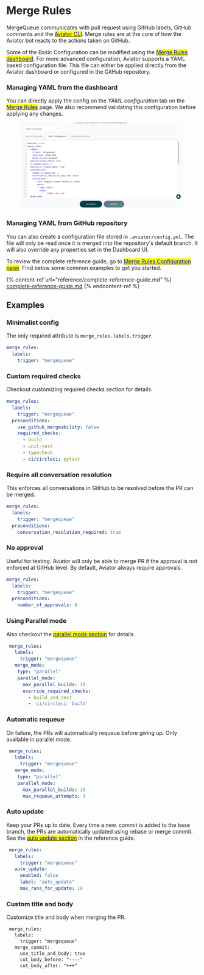 # Merge Rules

MergeQueue communicates with pull request using GitHub labels, GitHub comments and the [<mark style="color:blue;">Aviator CLI</mark>](../aviator-cli/). Merge rules are at the core of how the Aviator bot reacts to the actions taken on GitHub.

Some of the Basic Configuration can be modified using the [<mark style="color:blue;">Merge Rules dashboard</mark>](https://app.aviator.co/github/rules). For more advanced configuration, Aviator supports a YAML based configuration file. This file can either be applied directly from the Aviator dashboard or configured in the GitHub repository.

### Managing YAML from the dashboard

You can directly apply the config on the _YAML configuration_ tab on the[ <mark style="color:blue;">Merge Rules</mark>](https://app.aviator.co/github/validate-config) page. We also recommend validating this configuration before applying any changes.

<figure><img src="../.gitbook/assets/Screen Shot 2023-10-12 at 3.22.07 PM.png" alt=""><figcaption></figcaption></figure>

### Managing YAML from GitHub repository

You can also create a configuration file stored in `.aviator/config.yml`. The file will only be read once it is merged into the repository's default branch. It will also override any properties set in the Dashboard UI.



To review the complete reference guide, go to [<mark style="color:blue;">Merge Rules Configuration page</mark>](reference/complete-reference-guide.md). Find below some common examples to get you started.

{% content-ref url="reference/complete-reference-guide.md" %}
[complete-reference-guide.md](reference/complete-reference-guide.md)
{% endcontent-ref %}

## Examples

### Minimalist config

The only required attribute is `merge_rules.labels.trigger`.

```yaml
merge_rules:
  labels:
    trigger: "mergequeue"
```

### Custom required checks

Checkout customizing required checks section for details.

```yaml
merge_rules:
  labels:
    trigger: "mergequeue"
  preconditions:
    use_github_mergeability: false
    required_checks:
      - build
      - unit-test
      - typecheck
      - ci/circleci: pytest

```

### Require all conversation resolution

This enforces all conversations in GitHub to be resolved before the PR can be merged.

```yaml
merge_rules:
  labels:
    trigger: "mergequeue"
  preconditions:
    conversation_resolution_required: true
```

### No approval

Useful for testing. Aviator will only be able to merge PR if the approval is not enforced at GitHub level. By default, Aviator always require approvals.

```yaml
merge_rules:
  labels:
    trigger: "mergequeue"
  preconditions:
    number_of_approvals: 0
```

### Using Parallel mode

Also checkout the [<mark style="color:blue;">parallel mode section</mark>](concepts/parallel-mode/) for details.

```yaml
 merge_rules:
   labels:
     trigger: "mergequeue"
   merge_mode:
    type: "parallel"
    parallel_mode:
      max_parallel_builds: 10
      override_required_checks:
        - build_and_test
        - 'ci/circleci: build'
```

### Automatic requeue

On failure, the PRs will automatically requeue before giving up. Only available in parallel mode.

```yaml
 merge_rules:
   labels:
     trigger: "mergequeue"
   merge_mode:
    type: "parallel"
    parallel_mode:
      max_parallel_builds: 10
      max_requeue_attempts: 3
```

### Auto update

Keep your PRs up to date. Every time a new. commit is added to the base branch, the PRs are automatically updated using rebase or merge commit. See the [<mark style="color:blue;">auto update section</mark>](reference/complete-reference-guide.md#auto-update) in the reference guide.

```yaml
 merge_rules:
   labels:
     trigger: "mergequeue"
   auto_update:
     enabled: false
     label: "auto_update"
     max_runs_for_update: 10
```

### Custom title and body

Customize title and body when merging the PR.

```
 merge_rules:
   labels:
     trigger: "mergequeue"
   merge_commit:
     use_title_and_body: true
     cut_body_before: "----"
     cut_body_after: "+++"
```

